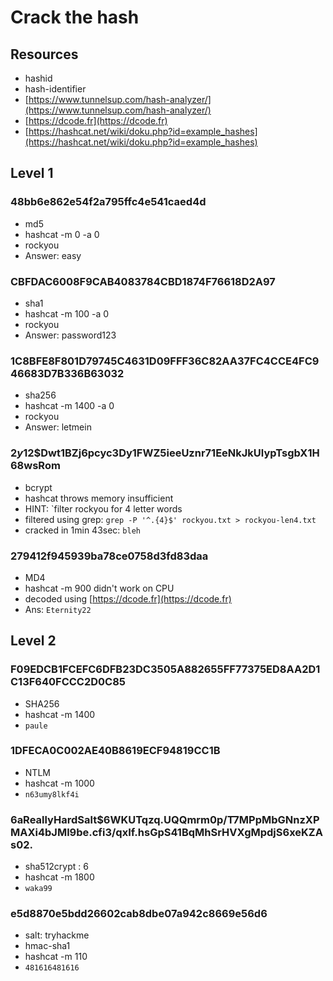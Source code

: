 # Crack the hash

## Resources
- hashid
- hash-identifier
- [https://www.tunnelsup.com/hash-analyzer/](https://www.tunnelsup.com/hash-analyzer/)
- [https://dcode.fr](https://dcode.fr)
- [https://hashcat.net/wiki/doku.php?id=example_hashes](https://hashcat.net/wiki/doku.php?id=example_hashes)


## Level 1

### 48bb6e862e54f2a795ffc4e541caed4d
- md5
- hashcat -m 0 -a 0
- rockyou
- Answer: easy

### CBFDAC6008F9CAB4083784CBD1874F76618D2A97 
- sha1
- hashcat -m 100 -a 0
- rockyou
- Answer: password123

### 1C8BFE8F801D79745C4631D09FFF36C82AA37FC4CCE4FC946683D7B336B63032
- sha256
- hashcat -m 1400 -a 0
- rockyou
- Answer: letmein

### $2y$12$Dwt1BZj6pcyc3Dy1FWZ5ieeUznr71EeNkJkUlypTsgbX1H68wsRom
- bcrypt
- hashcat throws memory insufficient
- HINT: `filter rockyou for 4 letter words
- filtered using grep: `grep -P '^.{4}$' rockyou.txt > rockyou-len4.txt`
- cracked in 1min 43sec: `bleh`

### 279412f945939ba78ce0758d3fd83daa
- MD4
- hashcat -m 900 didn't work on CPU
- decoded using [https://dcode.fr](https://dcode.fr)
- Ans: `Eternity22`

## Level 2

### F09EDCB1FCEFC6DFB23DC3505A882655FF77375ED8AA2D1C13F640FCCC2D0C85
- SHA256
- hashcat -m 1400
- `paule`

### 1DFECA0C002AE40B8619ECF94819CC1B
- NTLM
- hashcat -m 1000
- `n63umy8lkf4i`

### $6$aReallyHardSalt$6WKUTqzq.UQQmrm0p/T7MPpMbGNnzXPMAXi4bJMl9be.cfi3/qxIf.hsGpS41BqMhSrHVXgMpdjS6xeKZAs02.
- sha512crypt : $6$
- hashcat -m 1800
- `waka99`

### e5d8870e5bdd26602cab8dbe07a942c8669e56d6
- salt: tryhackme
- hmac-sha1
- hashcat -m 110
- `481616481616`
 

